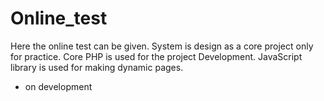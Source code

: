 # Online_test
Here the online test can be given. System is design  as a core project only for practice. Core PHP is used for the project Development. JavaScript library is used for making dynamic pages.

* on development
